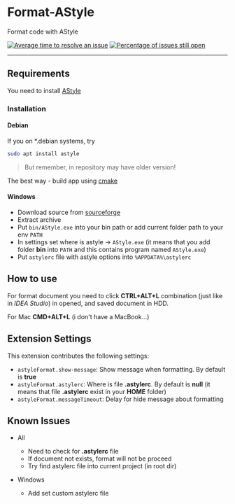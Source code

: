 # Format-AStyle

Format code with AStyle

[![Average time to resolve an issue](https://isitmaintained.com/badge/resolution/astyle-format/vscode-format.svg)](http://isitmaintained.com/project/astyle-format/vscode-format "Average time to resolve an issue")
[![Percentage of issues still open](https://isitmaintained.com/badge/open/astyle-format/vscode-format.svg)](http://isitmaintained.com/project/astyle-format/vscode-format "Percentage of issues still open")

***

## Requirements

You need to install [AStyle](http://astyle.sourceforge.net/)

### Installation

#### Debian

If you on *.debian systems, try

```bash
sudo apt install astyle
```

> But remember, in repository may have older version!

The best way - build app using [cmake](https://cmake.org)

#### Windows

* Download source from [sourceforge](http://astyle.sourceforge.net)
* Extract archive
* Put `bin/AStyle.exe` into your bin path or add current folder path to your env `PATH`
* In settings set where is astyle -> `AStyle.exe` (it means that you add folder __bin__ into `PATH` and this contains program named `AStyle.exe`)
* Put `astylerc` file with astyle options into `%APPDATA%\astylerc`

## How to use

For format document you need to click __CTRL+ALT+L__ combination (just like in *IDEA Studio*) in opened, and saved document in HDD.

For Mac __CMD+ALT+L__ (i don't have a MacBook...)

## Extension Settings

This extension contributes the following settings:

* `astyleFormat.show-message`: Show message when formatting. By default is __true__
* `astyleFormat.astylerc`: Where is file __.astylerc__. By default is __null__ (it means that file __.astylerc__ exist in your __HOME__ folder)
* `astyleFormat.messageTimeout`: Delay for hide message about formatting

## Known Issues

* All
    * Need to check for __.astylerc__ file
    * If document not exists, format will not be proceed
    * Try find astylerc file into current project (in root dir)

* Windows
    * Add set custom astylerc file


